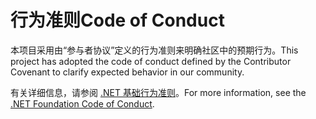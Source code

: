 # <a name="code-of-conduct"></a><span data-ttu-id="147c5-101">行为准则</span><span class="sxs-lookup"><span data-stu-id="147c5-101">Code of Conduct</span></span>

<span data-ttu-id="147c5-102">本项目采用由“参与者协议”定义的行为准则来明确社区中的预期行为。</span><span class="sxs-lookup"><span data-stu-id="147c5-102">This project has adopted the code of conduct defined by the Contributor Covenant to clarify expected behavior in our community.</span></span>

<span data-ttu-id="147c5-103">有关详细信息，请参阅 [.NET 基础行为准则](https://dotnetfoundation.org/code-of-conduct)。</span><span class="sxs-lookup"><span data-stu-id="147c5-103">For more information, see the [.NET Foundation Code of Conduct](https://dotnetfoundation.org/code-of-conduct).</span></span>
